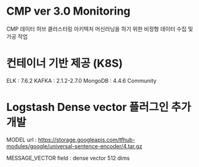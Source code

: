 # CMP ver 3.0 Monitoring

CMP 데이터 허브 클러스터링 아키텍처
머신러닝을 하기 위한 비정형 데이터 수집 및 가공 작업


# 컨테이너 기반 제공 (K8S)

ELK : 7.6.2
KAFKA : 2.1.2-2.7.0
MongoDB : 4.4.6 Community

# Logstash Dense vector 플러그인 추가 개발 

MODEL url : https://storage.googleapis.com/tfhub-modules/google/universal-sentence-encoder/4.tar.gz

MESSAGE_VECTOR field : dense vector 512 dims
